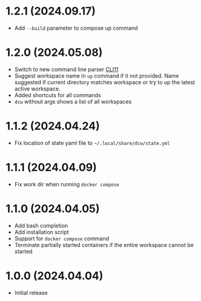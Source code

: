 # 1.2.1 (2024.09.17)

* Add `--build` parameter to compose up command

# 1.2.0 (2024.05.08)

* Switch to new command line parser [CLI11](https://github.com/CLIUtils/CLI11)
* Suggest workspace name in `up` command if it not provided. Name suggested if current directory matches workspace or 
  try to up the latest active workspace.
* Added shortcuts for all commands
* `dcw` without args shows a list of all workspaces

# 1.1.2 (2024.04.24)

* Fix location of state yaml file to `~/.local/share/dcw/state.yml`

# 1.1.1 (2024.04.09)

* Fix work dir when running `docker compose`

# 1.1.0 (2024.04.05)

* Add bash completion
* Add installation script
* Support for `docker compose` command
* Terminate partially started containers if the entire workspace cannot be started

# 1.0.0 (2024.04.04)

* Initial release
